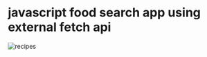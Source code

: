 # javascript food search app using external fetch api

![recipes](https://user-images.githubusercontent.com/56650527/171053291-429260f9-34d1-49f3-b5bf-296741e2eb4f.jpg)
